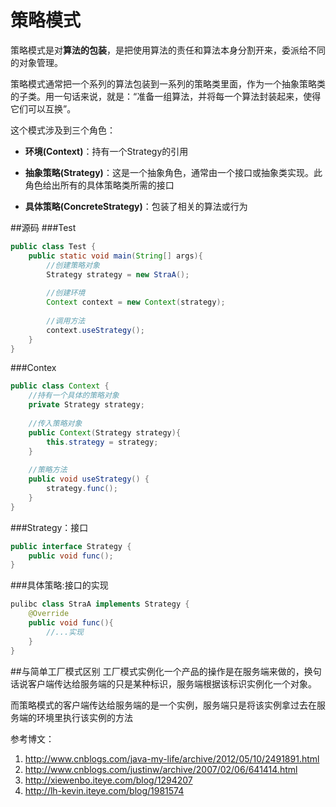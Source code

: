 # 策略模式

策略模式是对**算法的包装**，是把使用算法的责任和算法本身分割开来，委派给不同的对象管理。

策略模式通常把一个系列的算法包装到一系列的策略类里面，作为一个抽象策略类的子类。用一句话来说，就是：“准备一组算法，并将每一个算法封装起来，使得它们可以互换”。

这个模式涉及到三个角色：

- **环境(Context)**：持有一个Strategy的引用

- **抽象策略(Strategy)**：这是一个抽象角色，通常由一个接口或抽象类实现。此角色给出所有的具体策略类所需的接口

- **具体策略(ConcreteStrategy)**：包装了相关的算法或行为

##源码
###Test
```java
public class Test {
	public static void main(String[] args){
    	//创建策略对象
        Strategy strategy = new StraA();
        
        //创建环境
        Context context = new Context(strategy);
        
        //调用方法
        context.useStrategy();
    }
}
```
###Contex
```java
public class Context {
	//持有一个具体的策略对象
	private Strategy strategy;
    
    //传入策略对象
    public Context(Strategy strategy){
    	this.strategy = strategy;
    }
    
    //策略方法
    public void useStrategy() {
    	strategy.func();
    }
}
```
###Strategy：接口
```java
public interface Strategy {
	public void func();
}
```
###具体策略:接口的实现
```java
pulibc class StraA implements Strategy {
	@Override
    public void func(){
    	//...实现
    }
}
```

##与简单工厂模式区别
工厂模式实例化一个产品的操作是在服务端来做的，换句话说客户端传达给服务端的只是某种标识，服务端根据该标识实例化一个对象。

而策略模式的客户端传达给服务端的是一个实例，服务端只是将该实例拿过去在服务端的环境里执行该实例的方法


参考博文：
1. http://www.cnblogs.com/java-my-life/archive/2012/05/10/2491891.html
2. http://www.cnblogs.com/justinw/archive/2007/02/06/641414.html
3. http://xiewenbo.iteye.com/blog/1294207
4. http://lh-kevin.iteye.com/blog/1981574
